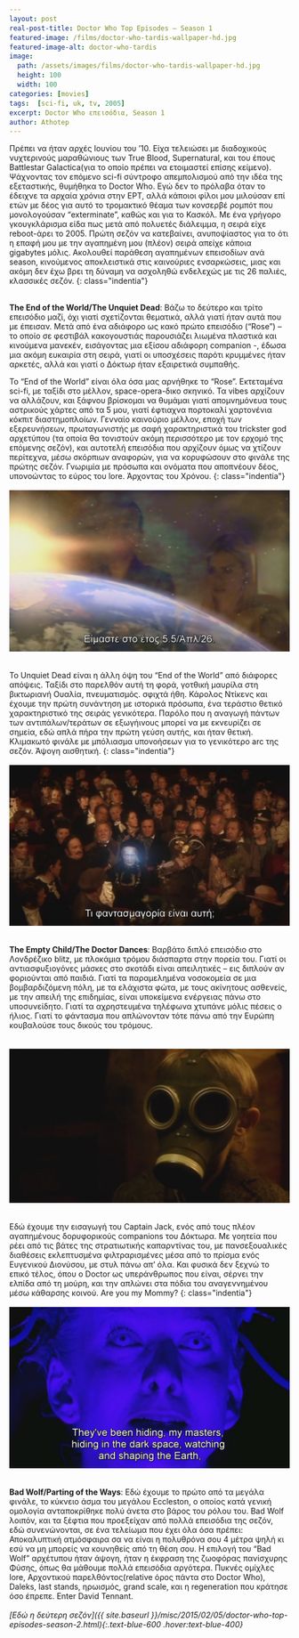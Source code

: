 ```yaml
---
layout: post
real-post-title: Doctor Who Top Episodes – Season 1
featured-image: /films/doctor-who-tardis-wallpaper-hd.jpg
featured-image-alt: doctor-who-tardis
image:
  path: /assets/images/films/doctor-who-tardis-wallpaper-hd.jpg
  height: 100
  width: 100
categories: [movies]
tags:  [sci-fi, uk, tv, 2005]
excerpt: Doctor Who επεισόδια, Season 1
author: Athotep
---
```


Πρέπει να ήταν αρχές Ιουνίου του ’10. Είχα τελειώσει με διαδοχικούς νυχτερινούς μαραθώνιους των True Blood, Supernatural, και του έπους Battlestar Galactica(για το οποίο πρέπει να ετοιμαστεί επίσης κείμενο). Ψάχνοντας τον επόμενο sci-fi σύντροφο απεμπολισμού από την ιδέα της εξεταστικής, θυμήθηκα το Doctor Who. Εγώ δεν το πρόλαβα όταν το έδειχνε τα αρχαία χρόνια στην ΕΡΤ, αλλά κάποιοι φίλοι μου μιλούσαν επί ετών με δέος για αυτό το τρομακτικό θέαμα των κονσερβέ ρομπότ που μονολογούσαν “exterminate”, καθώς και για το Κασκόλ. Με ένα γρήγορο γκουγκλάρισμα είδα πως μετά από πολυετές διάλειμμα, η σειρά είχε reboot-άρει το 2005. Πρώτη σεζόν να κατεβαίνει, ανυποψίαστος για το ότι η επαφή μου με την αγαπημένη μου (πλέον) σειρά απείχε κάποια gigabytes μόλις. Ακολουθεί παράθεση αγαπημένων επεισοδίων ανά season, κινούμενος αποκλειστικά στις καινούριες ενσαρκώσεις, μιας και ακόμη δεν έχω βρει τη δύναμη να ασχοληθώ ενδελεχώς με τις 26 παλιές, κλασσικές σεζόν.
{: class="indentia"}  
<br>

**The End of the World/The Unquiet Dead**: Βάζω το δεύτερο και τρίτο επεισόδιο μαζί, όχι γιατί σχετίζονται θεματικά, αλλά γιατί ήταν αυτά που με έπεισαν. Μετά από ένα αδιάφορο ως κακό πρώτο επεισόδιο (“Rose”) – το οποίο σε φεστιβάλ κακογουστιάς παρουσιάζει λιωμένα πλαστικά και κινούμενα μανεκέν, εισάγοντας μια εξίσου αδιάφορη companion -, έδωσα μια ακόμη ευκαιρία στη σειρά, γιατί οι υποσχέσεις παρότι κρυμμένες ήταν αρκετές, αλλά και γιατί ο Δόκτωρ ήταν εξαιρετικά συμπαθής.

Το “End of the World” είναι όλα όσα μας αρνήθηκε το “Rose”. Εκτεταμένα sci-fi, με ταξίδι στο μέλλον, space-opera-δικο σκηνικό. Τα vibes αρχίζουν να αλλάζουν, και ξάφνου βρίσκομαι να θυμάμαι γιατί απομνημόνευα τους αστρικούς χάρτες από τα 5 μου, γιατί έφτιαχνα πορτοκαλί χαρτονένια κόκπιτ διαστημοπλοίων. Γενναίο καινούριο μέλλον, εποχή των εξερευνήσεων, πρωταγωνιστής με σαφή χαρακτηριστικά του trickster god αρχετύπου (τα οποία θα τονιστούν ακόμη περισσότερο με τον ερχομό της επόμενης σεζόν), και αυτοτελή επεισόδια που αρχίζουν όμως να χτίζουν περίτεχνα, μέσω σκόρπιων αναφορών, για να κορυφώσουν στο φινάλε της πρώτης σεζόν. Γνωριμία με πρόσωπα και ονόματα που αποπνέουν δέος, υπονοώντας το εύρος του lore. Άρχοντας του Χρόνου.
{: class="indentia"}  
<br>
![dr1](/assets/images/films/dr1.jpg)  
<br>

Το Unquiet Dead είναι η άλλη όψη του “End of the World” από διάφορες απόψεις. Ταξίδι στο παρελθόν αυτή τη φορά, γοτθική μαυρίλα στη βικτωριανή Ουαλία, πνευματισμός. σφιχτά ήθη. Κάρολος Ντίκενς και έχουμε την πρώτη συνάντηση με ιστορικά πρόσωπα, ένα τεράστιο θετικό χαρακτηριστικό της σειράς γενικότερα. Παρόλο που η αναγωγή πάντων των αντιπάλων/τεράτων σε εξωγήινους μπορεί να με εκνευρίζει σε σημεία, εδώ απλά πήρα την πρώτη γεύση αυτής, και ήταν θετική. Κλιμακωτό φινάλε με μπόλιασμα υπονοήσεων για το γενικότερο arc της σεζόν. Άψογη αισθητική.
{: class="indentia"}  
<br>
![dr3](/assets/images/films/dr2.jpg)  
<br>

**The Empty Child/The Doctor Dances**: Βαρβάτο διπλό επεισόδιο στο Λονδρέζικο blitz, με πλοκάμια τρόμου διάσπαρτα στην πορεία του. Γιατί οι αντιασφυξιογόνες μάσκες στο σκοτάδι είναι απειλητικές – εις διπλούν αν φοριούνται από παιδιά. Γιατί τα παραμελημένα νοσοκομεία σε μια βομβαρδιζόμενη πόλη, με τα ελάχιστα φώτα, με τους ακίνητους ασθενείς, με την απειλή της επιδημίας, είναι υποκείμενα ενέργειας πάνω στο υποσυνείδητο. Γιατί τα αχρηστευμένα τηλέφωνα χτυπάνε μόλις πέσεις ο ήλιος. Γιατί το φάντασμα που απλώνονταν τότε πάνω από την Ευρώπη κουβαλούσε τους δικούς του τρόμους.  
<br>  
![dr3](/assets/images/films/dr3.jpg)  
<br>

Εδώ έχουμε την εισαγωγή του Captain Jack, ενός από τους πλέον αγαπημένους δορυφορικούς companions του Δόκτωρα. Με γοητεία που ρέει από τις βάτες της στρατιωτικής καπαρντίνας του, με πανσεξουαλικές διαθέσεις εκλεπτυσμένα φιλτραρισμένες μέσα από το πρίσμα ενός Ευγενικού Διονύσου, με στυλ πάνω απ’ όλα. Και φυσικά δεν ξεχνώ το επικό τέλος, όπου ο Doctor ως υπεράνθρωπος που είναι, σέρνει την ελπίδα από τη μούρη, και την απλώνει στα πόδια του αναγεννημένου μέσω κάθαρσης κοινού. Are you my Mommy?
{: class="indentia"}  
<br>
![dr4](/assets/images/films/dr4.jpg)  
<br>

**Bad Wolf/Parting of the Ways**: Εδώ έχουμε το πρώτο από τα μεγάλα φινάλε, το κύκνειο άσμα του μεγάλου Eccleston, ο οποίος κατά γενική ομολογία ανταποκρίθηκε πολύ άνετα στο βάρος του ρόλου του. Bad Wolf λοιπόν, και τα ξέφτια που προεξείχαν από πολλά επεισόδια της σεζόν, εδώ συνενώνονται, σε ένα τελείωμα που έχει όλα όσα πρέπει: Αποκαλυπτική ατμόσφαιρα σα να είναι η πολυθρόνα σου 4 μέτρα ψηλή κι εσύ να μη μπορείς να κουνηθείς από τη θέση σου. Η επιλογή του “Bad Wolf” αρχέτυπου ήταν άψογη, ήταν η έκφραση της ζωοφόρας πανίσχυρης Φύσης, όπως θα μάθουμε πολλά επεισόδια αργότερα. Πυκνές ομίχλες lore, Αρχοντικού παρελθόντος(relative όρος πάντα στο Doctor Who), Daleks, last stands, ηρωισμός, grand scale, και η regeneration που κράτησε όσο έπρεπε. Enter David Tennant.  
<br>
*[Εδώ η δεύτερη σεζόν]({{ site.baseurl }}/misc/2015/02/05/doctor-who-top-episodes-season-2.html){:.text-blue-600 .hover:text-blue-400}*